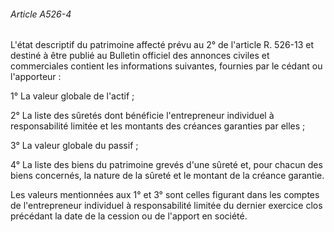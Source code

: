 ###### Article A526-4

L'état descriptif du patrimoine affecté prévu au 2° de l'article R. 526-13 et destiné à être publié au Bulletin officiel des annonces civiles et commerciales contient les informations suivantes, fournies par le cédant ou l'apporteur :

1° La valeur globale de l'actif ;

2° La liste des sûretés dont bénéficie l'entrepreneur individuel à responsabilité limitée et les montants des créances garanties par elles ;

3° La valeur globale du passif ;

4° La liste des biens du patrimoine grevés d'une sûreté et, pour chacun des biens concernés, la nature de la sûreté et le montant de la créance garantie.

Les valeurs mentionnées aux 1° et 3° sont celles figurant dans les comptes de l'entrepreneur individuel à responsabilité limitée du dernier exercice clos précédant la date de la cession ou de l'apport en société.

